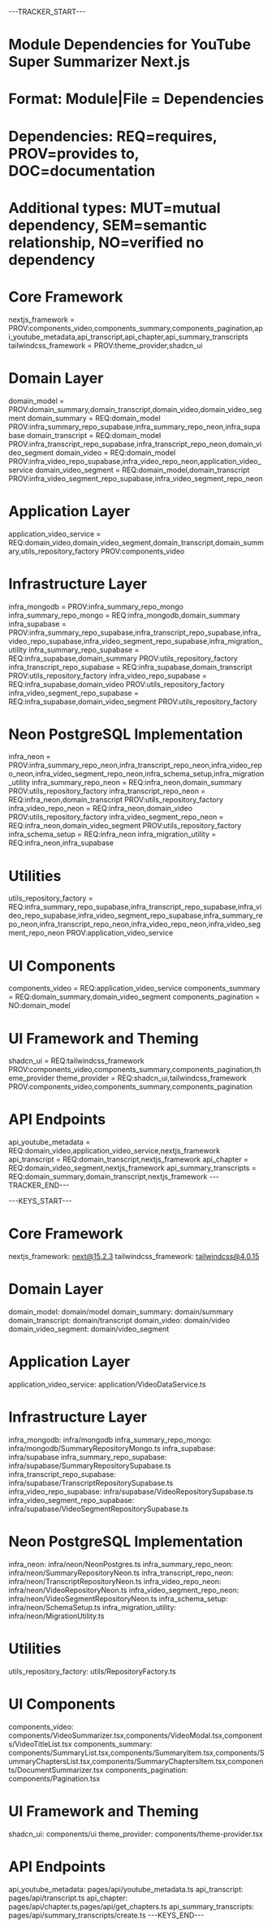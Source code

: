 ---TRACKER_START---
# Module Dependencies for YouTube Super Summarizer Next.js
# Format: Module|File = Dependencies
# Dependencies: REQ=requires, PROV=provides to, DOC=documentation
# Additional types: MUT=mutual dependency, SEM=semantic relationship, NO=verified no dependency

# Core Framework
nextjs_framework = PROV:components_video,components_summary,components_pagination,api_youtube_metadata,api_transcript,api_chapter,api_summary_transcripts
tailwindcss_framework = PROV:theme_provider,shadcn_ui

# Domain Layer
domain_model = PROV:domain_summary,domain_transcript,domain_video,domain_video_segment
domain_summary = REQ:domain_model PROV:infra_summary_repo_supabase,infra_summary_repo_neon,infra_supabase
domain_transcript = REQ:domain_model PROV:infra_transcript_repo_supabase,infra_transcript_repo_neon,domain_video_segment
domain_video = REQ:domain_model PROV:infra_video_repo_supabase,infra_video_repo_neon,application_video_service
domain_video_segment = REQ:domain_model,domain_transcript PROV:infra_video_segment_repo_supabase,infra_video_segment_repo_neon

# Application Layer
application_video_service = REQ:domain_video,domain_video_segment,domain_transcript,domain_summary,utils_repository_factory PROV:components_video

# Infrastructure Layer
infra_mongodb = PROV:infra_summary_repo_mongo
infra_summary_repo_mongo = REQ:infra_mongodb,domain_summary
infra_supabase = PROV:infra_summary_repo_supabase,infra_transcript_repo_supabase,infra_video_repo_supabase,infra_video_segment_repo_supabase,infra_migration_utility
infra_summary_repo_supabase = REQ:infra_supabase,domain_summary PROV:utils_repository_factory
infra_transcript_repo_supabase = REQ:infra_supabase,domain_transcript PROV:utils_repository_factory
infra_video_repo_supabase = REQ:infra_supabase,domain_video PROV:utils_repository_factory
infra_video_segment_repo_supabase = REQ:infra_supabase,domain_video_segment PROV:utils_repository_factory

# Neon PostgreSQL Implementation
infra_neon = PROV:infra_summary_repo_neon,infra_transcript_repo_neon,infra_video_repo_neon,infra_video_segment_repo_neon,infra_schema_setup,infra_migration_utility
infra_summary_repo_neon = REQ:infra_neon,domain_summary PROV:utils_repository_factory
infra_transcript_repo_neon = REQ:infra_neon,domain_transcript PROV:utils_repository_factory
infra_video_repo_neon = REQ:infra_neon,domain_video PROV:utils_repository_factory
infra_video_segment_repo_neon = REQ:infra_neon,domain_video_segment PROV:utils_repository_factory
infra_schema_setup = REQ:infra_neon
infra_migration_utility = REQ:infra_neon,infra_supabase

# Utilities
utils_repository_factory = REQ:infra_summary_repo_supabase,infra_transcript_repo_supabase,infra_video_repo_supabase,infra_video_segment_repo_supabase,infra_summary_repo_neon,infra_transcript_repo_neon,infra_video_repo_neon,infra_video_segment_repo_neon PROV:application_video_service

# UI Components
components_video = REQ:application_video_service
components_summary = REQ:domain_summary,domain_video_segment
components_pagination = NO:domain_model

# UI Framework and Theming
shadcn_ui = REQ:tailwindcss_framework PROV:components_video,components_summary,components_pagination,theme_provider
theme_provider = REQ:shadcn_ui,tailwindcss_framework PROV:components_video,components_summary,components_pagination

# API Endpoints
api_youtube_metadata = REQ:domain_video,application_video_service,nextjs_framework
api_transcript = REQ:domain_transcript,nextjs_framework
api_chapter = REQ:domain_video_segment,nextjs_framework
api_summary_transcripts = REQ:domain_summary,domain_transcript,nextjs_framework
---TRACKER_END---

---KEYS_START---
# Core Framework
nextjs_framework: next@15.2.3
tailwindcss_framework: tailwindcss@4.0.15

# Domain Layer
domain_model: domain/model
domain_summary: domain/summary
domain_transcript: domain/transcript
domain_video: domain/video
domain_video_segment: domain/video_segment

# Application Layer
application_video_service: application/VideoDataService.ts

# Infrastructure Layer
infra_mongodb: infra/mongodb
infra_summary_repo_mongo: infra/mongodb/SummaryRepositoryMongo.ts
infra_supabase: infra/supabase
infra_summary_repo_supabase: infra/supabase/SummaryRepositorySupabase.ts
infra_transcript_repo_supabase: infra/supabase/TranscriptRepositorySupabase.ts
infra_video_repo_supabase: infra/supabase/VideoRepositorySupabase.ts
infra_video_segment_repo_supabase: infra/supabase/VideoSegmentRepositorySupabase.ts

# Neon PostgreSQL Implementation
infra_neon: infra/neon/NeonPostgres.ts
infra_summary_repo_neon: infra/neon/SummaryRepositoryNeon.ts
infra_transcript_repo_neon: infra/neon/TranscriptRepositoryNeon.ts
infra_video_repo_neon: infra/neon/VideoRepositoryNeon.ts
infra_video_segment_repo_neon: infra/neon/VideoSegmentRepositoryNeon.ts
infra_schema_setup: infra/neon/SchemaSetup.ts
infra_migration_utility: infra/neon/MigrationUtility.ts

# Utilities
utils_repository_factory: utils/RepositoryFactory.ts

# UI Components
components_video: components/VideoSummarizer.tsx,components/VideoModal.tsx,components/VideoTitleList.tsx
components_summary: components/SummaryList.tsx,components/SummaryItem.tsx,components/SummaryChaptersList.tsx,components/SummaryChaptersItem.tsx,components/DocumentSummarizer.tsx
components_pagination: components/Pagination.tsx

# UI Framework and Theming
shadcn_ui: components/ui
theme_provider: components/theme-provider.tsx

# API Endpoints
api_youtube_metadata: pages/api/youtube_metadata.ts
api_transcript: pages/api/transcript.ts
api_chapter: pages/api/chapter.ts,pages/api/get_chapters.ts
api_summary_transcripts: pages/api/summary_transcripts/create.ts
---KEYS_END---